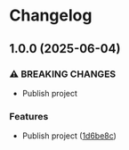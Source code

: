 # Changelog

## 1.0.0 (2025-06-04)


### ⚠ BREAKING CHANGES

* Publish project

### Features

* Publish project ([1d6be8c](https://github.com/gremid/ch-wa-xml/commit/1d6be8c742730784f87c831a1fa7f3583009ba04))
